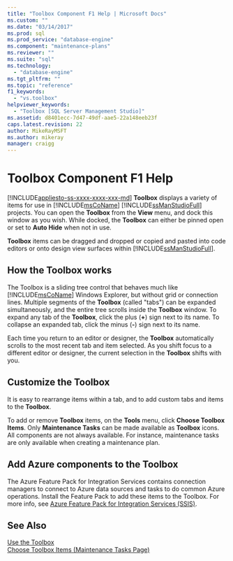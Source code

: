 ```yaml
---
title: "Toolbox Component F1 Help | Microsoft Docs"
ms.custom: ""
ms.date: "03/14/2017"
ms.prod: sql
ms.prod_service: "database-engine"
ms.component: "maintenance-plans"
ms.reviewer: ""
ms.suite: "sql"
ms.technology: 
  - "database-engine"
ms.tgt_pltfrm: ""
ms.topic: "reference"
f1_keywords: 
  - "vs.toolbox"
helpviewer_keywords: 
  - "Toolbox [SQL Server Management Studio]"
ms.assetid: d8401ecc-7d47-49df-aae5-22a148eeb23f
caps.latest.revision: 22
author: MikeRayMSFT
ms.author: mikeray
manager: craigg
---
```

# Toolbox Component F1 Help
[!INCLUDE[appliesto-ss-xxxx-xxxx-xxx-md](../../includes/appliesto-ss-xxxx-xxxx-xxx-md.md)]
  **Toolbox** displays a variety of items for use in [!INCLUDE[msCoName](../../includes/msconame-md.md)] [!INCLUDE[ssManStudioFull](../../includes/ssmanstudiofull-md.md)] projects. You can open the **Toolbox** from the **View** menu, and dock this window as you wish. While docked, the **Toolbox** can either be pinned open or set to **Auto Hide** when not in use.  
  
 **Toolbox** items can be dragged and dropped or copied and pasted into code editors or onto design view surfaces within [!INCLUDE[ssManStudioFull](../../includes/ssmanstudiofull-md.md)].  
  
## How the Toolbox works  
 The Toolbox is a sliding tree control that behaves much like [!INCLUDE[msCoName](../../includes/msconame-md.md)] Windows Explorer, but without grid or connection lines. Multiple segments of the **Toolbox** (called "tabs") can be expanded simultaneously, and the entire tree scrolls inside the **Toolbox** window. To expand any tab of the **Toolbox**, click the plus (**+**) sign next to its name. To collapse an expanded tab, click the minus (**-**) sign next to its name.  
  
 Each time you return to an editor or designer, the **Toolbox** automatically scrolls to the most recent tab and item selected. As you shift focus to a different editor or designer, the current selection in the **Toolbox** shifts with you.  
  
## Customize the Toolbox  
 It is easy to rearrange items within a tab, and to add custom tabs and items to the **Toolbox**.  
  
 To add or remove **Toolbox** items, on the **Tools** menu, click **Choose Toolbox Items**. Only **Maintenance Tasks** can be made available as **Toolbox** icons. All components are not always available. For instance, maintenance tasks are only available when creating a maintenance plan.  
  
## Add Azure components to the Toolbox  
 The Azure Feature Pack for Integration Services contains connection managers to connect to Azure data sources and tasks to do common Azure operations. Install the Feature Pack to add these items to the Toolbox. For more info, see [Azure Feature Pack for Integration Services &#40;SSIS&#41;](../../integration-services/azure-feature-pack-for-integration-services-ssis.md).  
  
## See Also  
 [Use the Toolbox](http://msdn.microsoft.com/library/16733e39-4dc5-416f-ab10-c1d823f79d2d)   
 [Choose Toolbox Items &#40;Maintenance Tasks Page&#41;](http://msdn.microsoft.com/library/b92c9054-7479-45d8-a54c-c1bb6699bdb3)  
  
  

